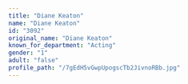 ```yaml
---
title: "Diane Keaton"
name: "Diane Keaton"
id: "3092"
original_name: "Diane Keaton"
known_for_department: "Acting"
gender: "1"
adult: "false"
profile_path: "/7gEdH5vGwpUpogscTb2JivnoRBb.jpg"
---
```

